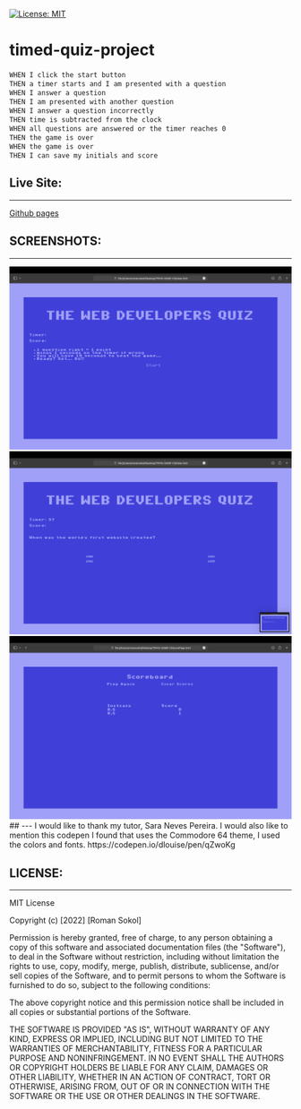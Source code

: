 [![License: MIT](https://img.shields.io/badge/License-MIT-yellow.svg)](https://opensource.org/licenses/MIT)
# timed-quiz-project
```
WHEN I click the start button
THEN a timer starts and I am presented with a question
WHEN I answer a question
THEN I am presented with another question
WHEN I answer a question incorrectly
THEN time is subtracted from the clock
WHEN all questions are answered or the timer reaches 0
THEN the game is over
WHEN the game is over
THEN I can save my initials and score
```


## Live Site:
--- 
[Github pages](https://sokolroman.github.io/TIMED-QUIZ-PROJECT/index.html)

## SCREENSHOTS:
---
<img src="assets/images/Screen Shot 2022-08-18 at 12.46.21.png" alt="Screenshot of quiz 1">
<img src="assets/images/Screen Shot 2022-08-18 at 12.46.24.png" alt="Screenshot of quiz 2">
<img src="assets/images/Screen Shot 2022-08-18 at 12.46.33.png" alt="Screenshot of quiz 3">
##
---
I would like to thank my tutor, Sara Neves Pereira.
I would also like to mention this codepen I found that uses the Commodore 64 theme, I used the colors and fonts. 
https://codepen.io/dlouise/pen/qZwoKg

## LICENSE:
--- 
MIT License

Copyright (c) [2022] [Roman Sokol]

Permission is hereby granted, free of charge, to any person obtaining a copy of this software and associated documentation files (the "Software"), to deal in the Software without restriction, including without limitation the rights to use, copy, modify, merge, publish, distribute, sublicense, and/or sell copies of the Software, and to permit persons to whom the Software is furnished to do so, subject to the following conditions:

The above copyright notice and this permission notice shall be included in all copies or substantial portions of the Software.

THE SOFTWARE IS PROVIDED "AS IS", WITHOUT WARRANTY OF ANY KIND, EXPRESS OR IMPLIED, INCLUDING BUT NOT LIMITED TO THE WARRANTIES OF MERCHANTABILITY, FITNESS FOR A PARTICULAR PURPOSE AND NONINFRINGEMENT. IN NO EVENT SHALL THE AUTHORS OR COPYRIGHT HOLDERS BE LIABLE FOR ANY CLAIM, DAMAGES OR OTHER LIABILITY, WHETHER IN AN ACTION OF CONTRACT, TORT OR OTHERWISE, ARISING FROM, OUT OF OR IN CONNECTION WITH THE SOFTWARE OR THE USE OR OTHER DEALINGS IN THE SOFTWARE.